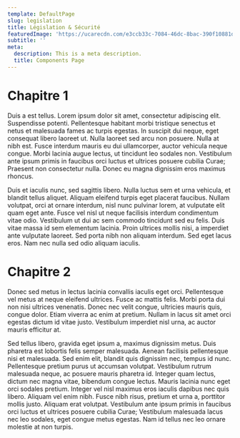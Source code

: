 ```yaml
---
template: DefaultPage
slug: legislation
title: Législation & Sécurité
featuredImage: 'https://ucarecdn.com/e3ccb33c-7084-46dc-8bac-390f10881d15/'
subtitle: ''
meta:
  description: This is a meta description.
  title: Components Page
---
```


# Chapitre 1

Duis a est tellus. Lorem ipsum dolor sit amet, consectetur adipiscing elit. Suspendisse potenti. Pellentesque habitant morbi tristique senectus et netus et malesuada fames ac turpis egestas. In suscipit dui neque, eget consequat libero laoreet ut. Nulla laoreet sed arcu non posuere. Nulla at nibh est. Fusce interdum mauris eu dui ullamcorper, auctor vehicula neque congue. Morbi lacinia augue lectus, ut tincidunt leo sodales non. Vestibulum ante ipsum primis in faucibus orci luctus et ultrices posuere cubilia Curae; Praesent non consectetur nulla. Donec eu magna dignissim eros maximus rhoncus.

Duis et iaculis nunc, sed sagittis libero. Nulla luctus sem et urna vehicula, et blandit tellus aliquet. Aliquam eleifend turpis eget placerat faucibus. Nullam volutpat, orci at ornare interdum, nisl nunc pulvinar lorem, at vulputate elit quam eget ante. Fusce vel nisl ut neque facilisis interdum condimentum vitae odio. Vestibulum ut dui ac sem commodo tincidunt sed eu felis. Duis vitae massa id sem elementum lacinia. Proin ultrices mollis nisi, a imperdiet ante vulputate laoreet. Sed porta nibh non aliquam interdum. Sed eget lacus eros. Nam nec nulla sed odio aliquam iaculis.

# Chapitre 2

Donec sed metus in lectus lacinia convallis iaculis eget orci. Pellentesque vel metus at neque eleifend ultrices. Fusce ac mattis felis. Morbi porta dui non nisi ultrices venenatis. Donec nec velit congue, ultricies mauris quis, congue dolor. Etiam viverra ac enim at pretium. Nullam in lacus sit amet orci egestas dictum id vitae justo. Vestibulum imperdiet nisl urna, ac auctor mauris efficitur at.

Sed tellus libero, gravida eget ipsum a, maximus dignissim metus. Duis pharetra est lobortis felis semper malesuada. Aenean facilisis pellentesque nisi et malesuada. Sed enim elit, blandit quis dignissim nec, tempus id nunc. Pellentesque pretium purus ut accumsan volutpat. Vestibulum rutrum malesuada neque, ac posuere mauris pharetra id. Integer quam lectus, dictum nec magna vitae, bibendum congue lectus. Mauris lacinia nunc eget orci sodales pretium. Integer vel nisl maximus eros iaculis dapibus nec quis libero. Aliquam vel enim nibh. Fusce nibh risus, pretium et urna a, porttitor mollis justo. Aliquam erat volutpat. Vestibulum ante ipsum primis in faucibus orci luctus et ultrices posuere cubilia Curae; Vestibulum malesuada lacus nec leo sodales, eget congue metus egestas. Nam id tellus nec leo ornare molestie at non turpis.
